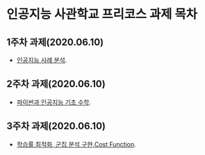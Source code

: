 # 인공지능 사관학교 프리코스 과제 목차

## 1주차 과제(2020.06.10)
* [인공지능 사례 분석](https://github.com/Wunny/Pre-assignment/blob/master/1%EC%A3%BC%EC%B0%A8_%EA%B3%BC%EC%A0%9C.ipynb).

## 2주차 과제(2020.06.10)
* [파이썬과 인공지능 기초 수학](https://github.com/Wunny/Pre-assignment/blob/master/2%EC%A3%BC%EC%B0%A8%EA%B3%BC%EC%A0%9C.ipynb).

## 3주차 과제(2020.06.10)
* [학습률 최적화, 군집 분석 구현,Cost Function](https://github.com/Wunny/Pre-assignment/blob/master/2%EC%A3%BC%EC%B0%A8%EA%B3%BC%EC%A0%9C.ipynb).


